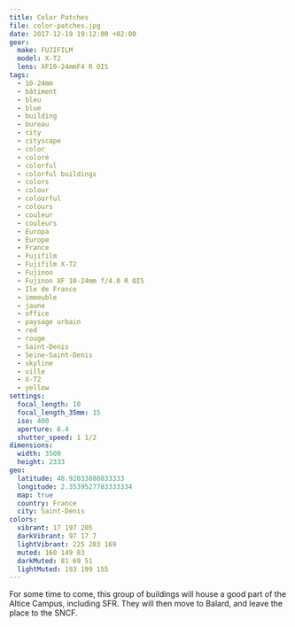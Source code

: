 ```yaml
---
title: Color Patches
file: color-patches.jpg
date: 2017-12-19 19:12:00 +02:00
gear:
  make: FUJIFILM
  model: X-T2
  lens: XF10-24mmF4 R OIS
tags:
  - 10-24mm
  - bâtiment
  - bleu
  - blue
  - building
  - bureau
  - city
  - cityscape
  - color
  - coloré
  - colorful
  - colorful buildings
  - colors
  - colour
  - colourful
  - colours
  - couleur
  - couleurs
  - Europa
  - Europe
  - France
  - Fujifilm
  - Fujifilm X-T2
  - Fujinon
  - Fujinon XF 10-24mm f/4.0 R OIS
  - Ile de France
  - immeuble
  - jaune
  - office
  - paysage urbain
  - red
  - rouge
  - Saint-Denis
  - Seine-Saint-Denis
  - skyline
  - ville
  - X-T2
  - yellow
settings:
  focal_length: 10
  focal_length_35mm: 15
  iso: 400
  aperture: 6.4
  shutter_speed: 1 1/2
dimensions:
  width: 3500
  height: 2333
geo:
  latitude: 48.92033888833333
  longitude: 2.3539527783333334
  map: true
  country: France
  city: Saint-Denis
colors:
  vibrant: 17 197 205
  darkVibrant: 97 17 7
  lightVibrant: 225 203 169
  muted: 160 149 83
  darkMuted: 81 69 51
  lightMuted: 193 199 155
---
```


For some time to come, this group of buildings will house a good part of the Altice Campus, including SFR. They will then move to Balard, and leave the place to the SNCF.
